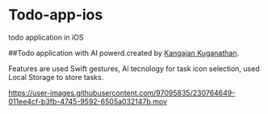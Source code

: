 # Todo-app-ios
todo application in iOS

##Todo application with AI powerd.created by <a href="https://github.com/Kangajan18?tab=achievements">Kangajan Kuganathan</a>.

Features are used 
  Swift gestures,
  Ai tecnology for task icon selection,
  used Local Storage to store tasks.


https://user-images.githubusercontent.com/97095835/230764649-011ee4cf-b3fb-4745-9592-6505a032147b.mov



